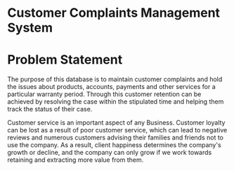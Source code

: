 # Customer Complaints Management System
# Problem Statement
The purpose of this database is to maintain customer complaints and hold the issues about products, accounts, payments and other services for a particular warranty period. Through this customer retention can be achieved by resolving the case within the stipulated time and helping them track the status of their case.  

Customer service is an important aspect of any Business. Customer loyalty can be lost as a result of poor customer service, which can lead to negative reviews and numerous customers advising their families and friends not to use the company. As a result, client happiness determines the company's growth or decline, and the company can only grow if we work towards retaining and extracting more value from them. 
